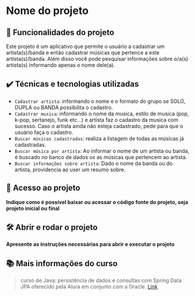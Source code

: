 
<!-- ![Thumbnail GitHub](https://user-images.githubusercontent.com/8989346/123303345-171fc980-d4f4-11eb-84ae-cb0e49bfb126.png) -->
  
# Nome do projeto



## 🔨 Funcionalidades do projeto

Este projeto é um aplicativo que permite o usuário a cadastrar um artista(s)/banda e então cadastrar músicas que pertence a este artista(s)/banda. Além disso você pode pesquisar informações sobre o/a(s) artista(s) informando apenas o nome dele(a).

## ✔️ Técnicas e tecnologias utilizadas

- `Cadastrar artista`: informando o nome e o formato do grupo se SOLO, DUPLA ou BANDA possibilita o cadastro.
- `Cadastrar musica`: informando o nome da musica, estilo de musica (pop, k-pop, sertanejo, funk etc...) e artista faz o cadastro da musica com sucesso. Caso o artista ainda não esteja cadastrado, pede para que o usuário faça o cadastro.
- `Buscar músicas cadastradas`: realiza a listagem de todas as músicas já cadastradas.
- `Buscar música por artista`: Ao informar o nome de um artista ou banda, é buscado no banco de dados os as músicas que pertencem ao artista.
- `Buscar informações sobre artista`: Dado o nome da banda ou do artista, providencia ao user um resumo sobre. 

## 📁 Acesso ao projeto

**Indique como é possível baixar ou acessar o código fonte do projeto, seja projeto inicial ou final**

## 🛠️ Abrir e rodar o projeto

**Apresente as instruções necessárias para abrir e executar o projeto**

## 📚 Mais informações do curso

> curso de Java: persistência de dados e consultas com Spring Data JPA oferecido pela Alura em conjunto com a Oracle. [Link](https://cursos.alura.com.br/course/java-persistencia-dados-consultas-spring-data-jpa)
